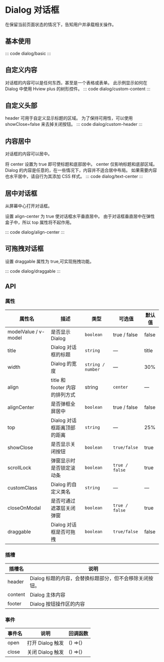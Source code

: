 <script setup>
  import basic from 'exam/dialog/basic.vue'
  import textCenter from 'exam/dialog/text-center.vue'
  import alignCenter from 'exam/dialog/align-center.vue'
  import draggable from 'exam/dialog/draggable.vue'
  import customHeader from 'exam/dialog/custom-header.vue'
  import customContent from 'exam/dialog/custom-content.vue'
</script>

# Dialog 对话框

在保留当前页面状态的情况下，告知用户并承载相关操作。

## 基本使用

::: code dialog/basic
<basic></basic>
:::

## 自定义内容

对话框的内容可以是任何东西，甚至是一个表格或表单。 此示例显示如何在 Dialog 中使用 Hview plus 的树形控件。
::: code dialog/custom-content
<customContent ></customContent >
:::

## 自定义头部

header 可用于自定义显示标题的区域。
为了保持可用性，可以使用 showClose=false 来去掉关闭按钮。
::: code dialog/custom-header
<customHeader></customHeader>
:::

## 内容居中

对话框的内容可以居中。

将 center 设置为 true 即可使标题和底部居中。 center 仅影响标题和底部区域。 Dialog 的内容是任意的，在一些情况下，内容并不适合居中布局。 如果需要内容也水平居中，请自行为其添加 CSS 样式。
::: code dialog/text-center
<textCenter></textCenter>
:::

## 居中对话框

从屏幕中心打开对话框。

设置 align-center 为 true 使对话框水平垂直居中。 由于对话框垂直居中在弹性盒子中，所以 top 属性将不起作用。

::: code dialog/align-center
<alignCenter></alignCenter>
:::

## 可拖拽对话框

设置 draggable 属性为 true,可实现拖拽功能。

::: code dialog/draggable
<draggable ></draggable>
:::

## API

### 属性

| 属性名               | 描述                           | 类型              | 可选值         | 默认值 |
| -------------------- | ------------------------------ | ----------------- | -------------- | ------ |
| modelValue / v-model | 是否显示 Dialog                | `boolean`         | true / false   | false  |
| title                | Dialog 对话框的标题            | `string`          | —              | title  |
| width                | Dialog 的宽度                  | `string / number` | —              | 30%    |
| align                | title 和 footer 内容的排列方式 | string            | `center`       | —      |
| alignCenter          | 是否弹框全屏居中               | `boolean`         | true / false   | false  |
| top                  | Dialog 对话框距离顶部的距离    | `string`          | —              | 25%    |
| showClose            | 是否显示关闭按钮               | `boolean`         | `true/false`   | true   |
| scrollLock           | 弹窗显示时是否锁定滚动条       | `boolean`         | `true / false` | true   |
| customClass          | Dialog 的自定义类名            | `string`          | —              | —      |
| closeOnModal         | 是否可通过遮罩层关闭弹窗       | `boolean`         | `true / false` | true   |
| draggable            | Dialog 对话框是否可拖拽        | `boolean`         | `true/false`   | false  |

### 插槽

| 插槽名  | 说明                                                    |
| ------- | ------------------------------------------------------- |
| header  | Dialog 标题的内容，会替换标题部分，但不会移除关闭按钮。 |
| content | Dialog 主体内容                                         |
| footer  | Dialog 按钮操作区的内容                                 |

### 事件

| 事件名 | 说明             | 回调函数 |
| ------ | ---------------- | -------- |
| open   | 打开 Dialog 触发 | () =>{}  |
| close  | 关闭 Dialog 触发 | () =>{}  |
